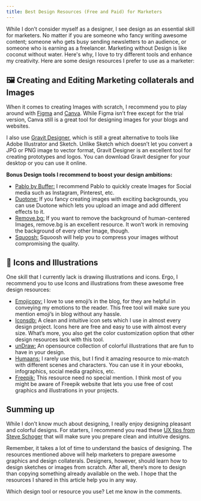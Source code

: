 ```yaml
---
title: Best Design Resources (Free and Paid) for Marketers
---
```

While I don’t consider myself as a designer, I see design as an essential skill for marketers. No matter if you are someone who fancy writing awesome content; someone who gets busy sending newsletters to an audience, or someone who is earning as a freelancer. Marketing without Design is like coconut without water. Here's why, I love to try different tools and enhance my creativity. Here are some design resources I prefer to use as a marketer:

## 🖼 Creating and Editing Marketing collaterals and Images

When it comes to creating Images with scratch, I recommend you to play around with [Figma](https://www.figma.com/) and [Canva](https://www.canva.com/). While Figma isn’t free except for the trial version, Canva still is a great tool for designing images for your blogs and websites.

I also use [Gravit Designer](https://www.designer.io/en/), which is still a great alternative to tools like Adobe Illustrator and Sketch. Unlike Sketch which doesn’t let you convert a JPG or PNG image to vector format, Gravit Designer is an excellent tool for creating prototypes and logos. You can download Gravit designer for your desktop or you can use it online. 

**Bonus Design tools I recommend to boost your design ambitions:**

* [Pablo by Buffer:](https://pablo.buffer.com/) I recommend Pablo to quickly create Images for Social media such as Instagram, Pinterest, etc. 
* [Duotone:](https://duotone.shapefactory.co/) If you fancy creating images with exciting backgrounds, you can use Duotone which lets you upload an image and add different effects to it. 
* [Remove.bg:](https://www.remove.bg/) If you want to remove the background of human-centered Images, remove.bg is an excellent resource. It won’t work in removing the background of every other Image, though. 
* [Squoosh:](https://squoosh.app/) Squoosh will help you to compress your images without compromising the quality. 

## 👻 Icons and Illustrations

One skill that I currently lack is drawing illustrations and icons. Ergo, I recommend you to use Icons and illustrations from these awesome free design resources:

* [Emojicopy:](https://www.emojicopy.com/) I love to use emoji’s in the blog, for they are helpful in conveying my emotions to the reader. This free tool will make sure you mention emoji’s in blog without any hassle. 
* [Iconsdb:](https://www.iconsdb.com/) A clean and intuitive icon sets which I use in almost every design project. Icons here are free and easy to use with almost every size. What’s more, you also get the color customization option that other design resources lack with this tool. 
* [unDraw:](https://undraw.co/) An opensource collection of colorful illustrations that are fun to have in your design.
* [Humaans:](https://www.humaaans.com/) I rarely use this, but I find it amazing resource to mix-match with different scenes and characters. You can use it in your ebooks, infographics, social media graphics, etc.
* [Freepik:](https://www.freepik.com/) This resource need no special mention. I think most of you might be aware of Freepik website that lets you use free of cost graphics and illustrations in your projects. 

## Summing up

While I don’t know much about designing, I really enjoy designing pleasant and colorful designs. For starters, I recommend you read these [UX tips from Steve Schoger](https://twitter.com/i/moments/879086180909764608?lang=en) that will make sure you prepare clean and intuitive designs. 

Remember, it takes a lot of time to understand the basics of designing. The resources mentioned above will help marketers to prepare awesome graphics and design collaterals. Designers, however, should learn how to design sketches or images from scratch. After all, there’s more to design than copying something already available on the web. I hope that the resources I shared in this article help you in any way. 

Which design tool or resource you use? Let me know in the comments.
